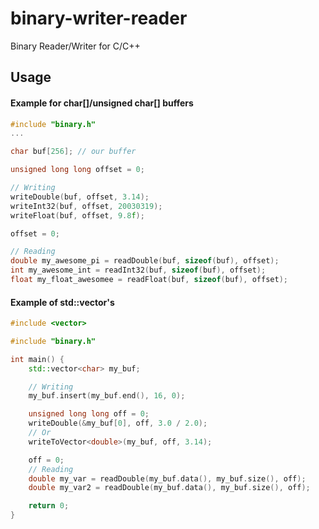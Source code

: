 # binary-writer-reader
Binary Reader/Writer for C/C++

## Usage
#### Example for char[]/unsigned char[] buffers
```C++
#include "binary.h"
...

char buf[256]; // our buffer

unsigned long long offset = 0;

// Writing
writeDouble(buf, offset, 3.14);
writeInt32(buf, offset, 20030319);
writeFloat(buf, offset, 9.8f);

offset = 0;

// Reading
double my_awesome_pi = readDouble(buf, sizeof(buf), offset);
int my_awesome_int = readInt32(buf, sizeof(buf), offset);
float my_float_awesomee = readFloat(buf, sizeof(buf), offset);

```
#### Example of std::vector's
```C++
#include <vector>

#include "binary.h"

int main() {
    std::vector<char> my_buf;

    // Writing
    my_buf.insert(my_buf.end(), 16, 0);

    unsigned long long off = 0;
    writeDouble(&my_buf[0], off, 3.0 / 2.0);
    // Or
    writeToVector<double>(my_buf, off, 3.14);

    off = 0;
    // Reading
    double my_var = readDouble(my_buf.data(), my_buf.size(), off);
    double my_var2 = readDouble(my_buf.data(), my_buf.size(), off);

    return 0;
}
```
